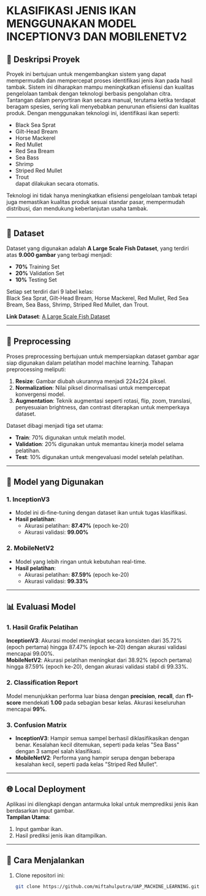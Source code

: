 # **KLASIFIKASI JENIS IKAN MENGGUNAKAN MODEL INCEPTIONV3 DAN MOBILENETV2**

## 📖 **Deskripsi Proyek**
Proyek ini bertujuan untuk mengembangkan sistem yang dapat mempermudah dan mempercepat proses identifikasi jenis ikan pada hasil tambak. Sistem ini diharapkan mampu meningkatkan efisiensi dan kualitas pengelolaan tambak dengan teknologi berbasis pengolahan citra. Tantangan dalam penyortiran ikan secara manual, terutama ketika terdapat beragam spesies, sering kali menyebabkan penurunan efisiensi dan kualitas produk. Dengan menggunakan teknologi ini, identifikasi ikan seperti:
- Black Sea Sprat
- Gilt-Head Bream
- Horse Mackerel
- Red Mullet
- Red Sea Bream
- Sea Bass
- Shrimp
- Striped Red Mullet
- Trout  
dapat dilakukan secara otomatis.

Teknologi ini tidak hanya meningkatkan efisiensi pengelolaan tambak tetapi juga memastikan kualitas produk sesuai standar pasar, mempermudah distribusi, dan mendukung keberlanjutan usaha tambak.

---

## 📂 **Dataset**
Dataset yang digunakan adalah **A Large Scale Fish Dataset**, yang terdiri atas **9.000 gambar** yang terbagi menjadi:
- **70%** Training Set
- **20%** Validation Set
- **10%** Testing Set  

Setiap set terdiri dari 9 label kelas:  
Black Sea Sprat, Gilt-Head Bream, Horse Mackerel, Red Mullet, Red Sea Bream, Sea Bass, Shrimp, Striped Red Mullet, dan Trout.  

**Link Dataset**: [A Large Scale Fish Dataset](https://www.kaggle.com/datasets/crowww/a-large-scale-fish-dataset/data)

---

## 🔧 **Preprocessing**
Proses preprocessing bertujuan untuk mempersiapkan dataset gambar agar siap digunakan dalam pelatihan model machine learning. Tahapan preprocessing meliputi:
1. **Resize**: Gambar diubah ukurannya menjadi 224x224 piksel.
2. **Normalization**: Nilai piksel dinormalisasi untuk mempercepat konvergensi model.
3. **Augmentation**: Teknik augmentasi seperti rotasi, flip, zoom, translasi, penyesuaian brightness, dan contrast diterapkan untuk memperkaya dataset.

Dataset dibagi menjadi tiga set utama:
- **Train**: 70% digunakan untuk melatih model.
- **Validation**: 20% digunakan untuk memantau kinerja model selama pelatihan.
- **Test**: 10% digunakan untuk mengevaluasi model setelah pelatihan.

---

## 🧠 **Model yang Digunakan**
### **1. InceptionV3**
- Model ini di-fine-tuning dengan dataset ikan untuk tugas klasifikasi.
- **Hasil pelatihan**:
  - Akurasi pelatihan: **87.47%** (epoch ke-20)
  - Akurasi validasi: **99.00%**

### **2. MobileNetV2**
- Model yang lebih ringan untuk kebutuhan real-time.
- **Hasil pelatihan**:
  - Akurasi pelatihan: **87.59%** (epoch ke-20)
  - Akurasi validasi: **99.33%**

---

## 📊 **Evaluasi Model**
### **1. Hasil Grafik Pelatihan**
**InceptionV3**: Akurasi model meningkat secara konsisten dari 35.72% (epoch pertama) hingga 87.47% (epoch ke-20) dengan akurasi validasi mencapai 99.00%.  
**MobileNetV2**: Akurasi pelatihan meningkat dari 38.92% (epoch pertama) hingga 87.59% (epoch ke-20), dengan akurasi validasi stabil di 99.33%.  

### **2. Classification Report**
Model menunjukkan performa luar biasa dengan **precision**, **recall**, dan **f1-score** mendekati **1.00** pada sebagian besar kelas. Akurasi keseluruhan mencapai **99%**.

### **3. Confusion Matrix**
- **InceptionV3**: Hampir semua sampel berhasil diklasifikasikan dengan benar. Kesalahan kecil ditemukan, seperti pada kelas "Sea Bass" dengan 3 sampel salah klasifikasi.
- **MobileNetV2**: Performa yang hampir serupa dengan beberapa kesalahan kecil, seperti pada kelas "Striped Red Mullet".

---

## 🌐 **Local Deployment**
Aplikasi ini dilengkapi dengan antarmuka lokal untuk memprediksi jenis ikan berdasarkan input gambar.  
**Tampilan Utama**:
1. Input gambar ikan.
2. Hasil prediksi jenis ikan ditampilkan.

---

## 🚀 **Cara Menjalankan**
1. Clone repositori ini:
   ```bash
   git clone https://github.com/miftahulputra/UAP_MACHINE_LEARNING.git
